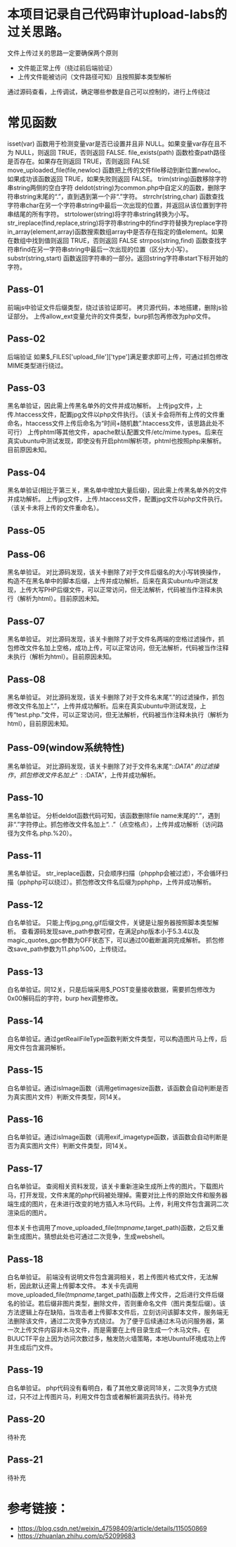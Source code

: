 # 本项目记录自己代码审计upload-labs的过关思路。
文件上传过关的思路一定要确保两个原则
* 文件能正常上传（绕过前后端验证）
* 上传文件能被访问（文件路径可知）且按照脚本类型解析

通过源码查看，上传调试，确定哪些参数是自己可以控制的，进行上传绕过

# 常见函数
isset(var) 函数用于检测变量var是否已设置并且非 NULL。如果变量var存在且不为 NULL，则返回 TRUE，否则返回 FALSE.
file_exists(path) 函数检查path路径是否存在。如果存在则返回 TRUE，否则返回 FALSE
move_uploaded_file(file,newloc) 函数把上传的文件file移动到新位置newloc。如果成功该函数返回 TRUE，如果失败则返回 FALSE。
trim(string)函数移除字符串string两侧的空白字符
deldot(string)为common.php中自定义的函数，删除字符串string末尾的“.”，直到遇到第一个非“.”字符。
strrchr(string,char) 函数查找字符串char在另一个字符串string中最后一次出现的位置，并返回从该位置到字符串结尾的所有字符。
strtolower(string)将字符串string转换为小写。
str_ireplace(find,replace,string)将字符串string中的find字符替换为replace字符
in_array(element,array)函数搜索数组array中是否存在指定的值element。如果在数组中找到值则返回 TRUE，否则返回 FALSE
strrpos(string,find) 函数查找字符串find在另一字符串string中最后一次出现的位置（区分大小写）。
substr(string,start) 函数返回字符串的一部分。返回string字符串start下标开始的字符。




## Pass-01
前端js中验证文件后缀类型，绕过该验证即可。
拷贝源代码，本地搭建，删除js验证部分。
上传allow_ext变量允许的文件类型，burp抓包再修改为php文件。
## Pass-02
后端验证
如果$_FILES['upload_file']['type']满足要求即可上传，可通过抓包修改MIME类型进行绕过。
## Pass-03
黑名单验证，因此需上传黑名单外的文件并成功解析。
上传jpg文件，上传.htaccess文件，配置jpg文件以php文件执行。（该关卡会将所有上传的文件重命名，htaccess文件上传后命名为“时间+随机数”.htaccess文件，该思路此处不可行）
上传phtml等其他文件，apache默认配置文件/etc/mime.types。后来在真实ubuntu中测试发现，即使没有开启phtml解析项，phtml也按照php来解析。目前原因未知。

## Pass-04
黑名单验证(相比于第三关，黑名单中增加大量后缀)，因此需上传黑名单外的文件并成功解析。
上传jpg文件，上传.htaccess文件，配置jpg文件以php文件执行。（该关卡未将上传的文件重命名）。

## Pass-05

## Pass-06
黑名单验证。
对比源码发现，该关卡删除了对于文件后缀名的大小写转换操作，构造不在黑名单中的脚本后缀，上传并成功解析。后来在真实ubuntu中测试发现，上传大写PHP后缀文件，可以正常访问，但无法解析，代码被当作注释未执行（解析为html）。目前原因未知。

## Pass-07
黑名单验证。
对比源码发现，该关卡删除了对于文件名两端的空格过滤操作，抓包修改文件名加上空格，成功上传，可以正常访问，但无法解析，代码被当作注释未执行（解析为html）。目前原因未知。

## Pass-08
黑名单验证。
对比源码发现，该关卡删除了对于文件名末尾“.”的过滤操作，抓包修改文件名加上“.”，上传并成功解析。后来在真实ubuntu中测试发现，上传“test.php.”文件，可以正常访问，但无法解析，代码被当作注释未执行（解析为html），目前原因未知。

## Pass-09(window系统特性)
黑名单验证。
对比源码发现，该关卡删除了对于文件名末尾“::$DATA”的过滤操作，抓包修改文件名加上“::$DATA”，上传并成功解析。

## Pass-10
黑名单验证。
分析deldot函数代码可知，该函数删除file name末尾的“.”，遇到非“.”字符停止。抓包修改文件名加上“. .”（点空格点），上传并成功解析（访问路径为文件名.php.%20）。

## Pass-11
黑名单验证。
str_ireplace函数，只会顺序扫描（phpphp会被过滤），不会循环扫描（pphphp可以绕过）。抓包修改文件名后缀为pphphp，上传并成功解析。

## Pass-12
白名单验证。
只能上传jpg,png,gif后缀文件，关键是让服务器按照脚本类型解析。
查看源码发现save_path参数可控，在满足php版本小于5.3.4以及magic_quotes_gpc参数为OFF状态下，可以通过00截断漏洞完成解析。
抓包修改save_path参数为11.php%00，上传绕过。

## Pass-13
白名单验证。同12关，只是后端采用$_POST变量接收数据，需要抓包修改为0x00解码后的字符，burp hex调整修改。

## Pass-14
白名单验证。通过getReailFileType函数判断文件类型，可以构造图片马上传，后用文件包含漏洞解析。

## Pass-15
白名单验证。通过isImage函数（调用getimagesize函数，该函数会自动判断是否为真实图片文件）判断文件类型，同14关。

## Pass-16
白名单验证。通过isImage函数（调用exif_imagetype函数，该函数会自动判断是否为真实图片文件）判断文件类型，同14关。

## Pass-17
白名单验证。
查阅相关资料发现，该关卡重新渲染生成所上传的图片。下载图片马，打开发现，文件末尾的php代码被处理掉。需要对比上传的原始文件和服务器端生成的图片，在未进行改变的地方插入木马代码。上传，利用文件包含漏洞二次渲染后的图片。

但本关卡也调用了move_uploaded_file($tmpname,$target_path)函数，之后又重新生成图片。猜想此处也可通过二次竞争，生成webshell。

## Pass-18
白名单验证。
前端没有说明文件包含漏洞相关，若上传图片格式文件，无法解析，因此默认还需上传脚本文件。
本关卡先调用move_uploaded_file($tmpname,$target_path)函数上传文件，之后进行文件后缀名的验证。若后缀非图片类型，删除文件，否则重命名文件（图片类型后缀）。该方法逻辑上存在缺陷，当攻击者上传脚本文件后，立刻访问该脚本文件，服务端无法删除该文件，通过二次竞争方式绕过。
为了便于后续通过木马访问服务器，第一次上传文件内容非木马文件，而是需要在上传目录生成一个木马文件。在BUUCTF平台上因为访问次数过多，触发防火墙策略，本地Ubuntu环境成功上传并生成后门文件。

## Pass-19
白名单验证。
php代码没有看明白，看了其他文章说同18关，二次竞争方式绕过，只不过上传图片马，利用文件包含或者解析漏洞去执行。待补充

## Pass-20
待补充

## Pass-21
待补充

# 参考链接：
* https://blog.csdn.net/weixin_47598409/article/details/115050869
* https://zhuanlan.zhihu.com/p/52099683



